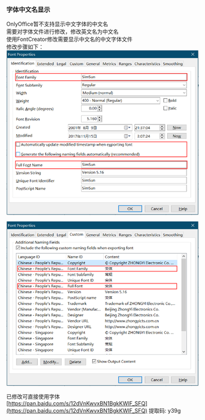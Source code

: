 ### 字体中文名显示
OnlyOffice暂不支持显示中文字体的中文名  
需要对字体文件进行修改，修改英文名为中文名  
使用FontCreator修改需要显示中文名的中文字体文件  
修改步骤如下：  
![字体英文名](./FontFamily.png)

![字体中文名](./FontFamilyCustom.png)

已修改可直接使用字体
[https://pan.baidu.com/s/12dVnKwvxBN1BgkKWlF_SFQ](https://pan.baidu.com/s/12dVnKwvxBN1BgkKWlF_SFQ)
提取码: y39g